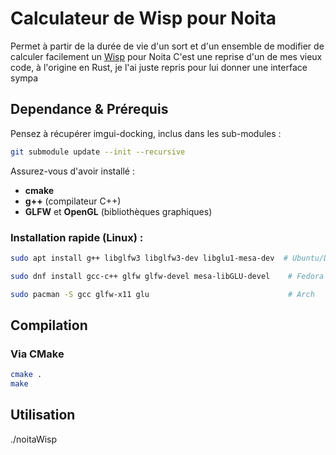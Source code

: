 # Calculateur de Wisp pour Noita

Permet à partir de la durée de vie d'un sort et d'un ensemble de modifier de calculer facilement un [Wisp](https://noita.wiki.gg/wiki/Guide:_Infinite_Lifetime_Spells) pour Noita
C'est une reprise d'un de mes vieux code, à l'origine en Rust, je l'ai juste repris pour lui donner une interface sympa

## Dependance & Prérequis

Pensez à récupérer imgui-docking, inclus dans les sub-modules :

```bash
git submodule update --init --recursive
```

Assurez-vous d'avoir installé :

- **cmake**
- **g++** (compilateur C++)
- **GLFW** et **OpenGL** (bibliothèques graphiques)

### Installation rapide (Linux) :

```bash
sudo apt install g++ libglfw3 libglfw3-dev libglu1-mesa-dev  # Ubuntu/Debian
```

```bash
sudo dnf install gcc-c++ glfw glfw-devel mesa-libGLU-devel    # Fedora
```

```bash
sudo pacman -S gcc glfw-x11 glu                               # Arch
```

## Compilation

### Via CMake

```bash
cmake .
make
```

## Utilisation

./noitaWisp
